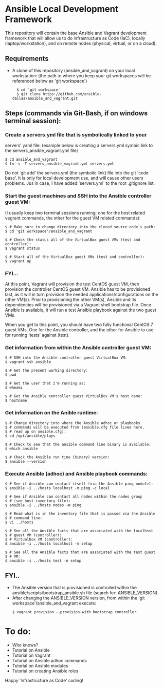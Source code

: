# Ansible Local Development Framework
This repository will contain the base Ansible and Vagrant development
framework that will allow us to do Infrastructure as Code (IaC),
locally (laptop/workstation), and on remote nodes (physical, virtual,
or on a cloud).

## Requirements
* A clone of this repository (ansible_and_vagrant) on your local
    workstation:  (the path to where you keep your git workspaces
    will be referenced below as 'git workspace')

  ```
    $ cd 'git workspace'
    $ git clone https://github.com/ansible-dallas/ansible_and_vagrant.git
  ```

## Steps (commands via Git-Bash, if on windows terminal session):

### Create a servers.yml file that is symbolically linked to your
servers' yaml file:
  (example below is creating a servers.yml symbic link to the
  servers_ansible_vagrant.yml file)

```
$ cd ansible_and_vagrant
$ ln -s -T servers_ansible_vagrant.yml servers.yml
```

  Do not 'git add' the servers.yml (the symbolic link) file into the git
  'code base'.  It is only for local development use, and will cause
  other users problems. Jus in case, I have added 'servers.yml' to the
  root .gitignore list.


### Start the guest machines and SSH into the Ansible controller guest VM:
  (I usually keep two terminal sessions running; one for the host related
  vagrant commands, the other for the guest VM related commands):

```
$ # Make sure to change directory into the cloned source code's path:
$ cd 'git workspace'/ansible_and_vagrant

$ # Check the status all of the VirtualBox guest VMs (test and controller):
$ vagrant status

$ # Start all of the VirtualBox guest VMs (test and controller):
$ vagrant up
```

### FYI...
  At this point, Vagrant will provision the test CentOS guest VM,
  then provision the controller CentOS guest VM.  Ansible has to be
  provisioned last, as it will in turn provision the needed
  applications/configurations on the other VM(s).  Prior to provisioning
  the other VM(s), Ansible and its dependencies will be provisioned via
  a Vagrant shell bootstrap file.  Once Ansible is available, it will
  run a test Ansible playbook against the two guest VMs.

  When you get to this point, you should have two fully functional CentOS 7
  guest VMs.  One for the Ansible controller, and the other for Ansible to
  use for running 'tests' against (test).


### Get information from within the Ansible controller guest VM:

```
$ # SSH into the Ansible controller guest VirtualBox VM:
$ vagrant ssh ansible

$ # Get the present working directory:
$ pwd

$ # Get the user that I'm running as:
$ whoami

$ # Get the Ansible controller guest VirtualBox VM's host name:
$ hostname

```

### Get information on the Anible runtime:

```
$ # Change directory into where the Ansible adhoc or playbooks
$ # commands will be executed from (ansible.cfg file lives here.
$ # read up on ansible.cfg):
$ cd /opt/ansible/plays

$ # Check to see that the ansible command line binary is available:
$ which ansible

$ # Check the Ansible run time (binary) version:
$ ansible --version

```

### Execute Ansible (adhoc) and Ansible playbook commands:

```
$ # See if Ansible can contact itself (via the Ansible ping module):
$ ansible -i ../hosts localhost -m ping -c local

$ # See if Ansible can contact all nodes within the nodes group
$ # (see host inventory file):
$ ansible -i ../hosts nodes -m ping

$ # Read what is in the inventory file that is passed via the Ansible
$ # command line:
$ vi ../hosts

$ # See all the Ansible facts that are associated with the localhost
$ # guest VM (controller):
$ # VirtualBox VM (controller):
$ ansible -i ../hosts localhost -m setup

$ # See all the Ansible facts that are associated with the test guest
$ # VM:
$ ansible -i ../hosts test -m setup

```

## FYI..
* The Ansible version that is provisioned is controlled within the
  ansible/scripts/bootstrap_ansible.sh file (search for: ANSIBLE_VERSION)
* After changing the ANSIBLE_VERSION version, from within the
  'git workspace'/ansible_and_vagrant execute:
  ```
  $ vagrant provision --provision-with bootstrap controller
  ```


# To do:
* Who knows?
* Tutorial on Ansible
* Tutorial on Vagrant
* Tutorial on Ansible adhoc commands
* Tutorial on Ansible modules
* Tutorial on creating Ansible roles

Happy 'Infrastructure as Code' coding!

